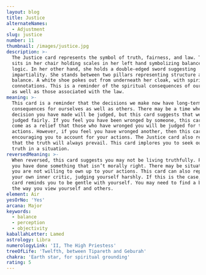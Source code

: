 ```yaml
---
layout: blog
title: Justice
alternateNames:
  - Adjustment
slug: justice
number: 11
thumbnail: /images/justice.jpg
description: >-
  The Justice card represents the symbol of truth, fairness, and law. The woman
  sits in her chair holding scales in her left hand symbolizing balance and
  logic. In her other hand, she holds a double-edged sword suggesting
  impartiality. She stands between two pillars representing structure and
  balance. A white shoe pokes out from underneath her cloak, with spiritual
  connotations. This is a reminder of the spiritual consequences of our actions,
  as well as those associated with the law.
meaning: >-
  This card is a reminder that the decisions we make now have long-term
  consequences for ourselves as well as others. There may be a time when a
  decision you have made will be judged, but this card suggests that we will be
  judged fairly. If you feel you have been wronged by someone, this card may
  come as a relief that those who have wronged you will be judged for their
  actions. However, if you feel you have wronged another, then this card is
  encouraging you to account for your actions. The Justice card also reminds us
  that the truth will always prevail. This card implores you to seek out the
  truth in a situation.
reversedMeaning: >-
  When reversed, this card suggests you may not be living truthfully. Perhaps
  you have done something that isn’t morally right. There may be situation where
  you are not willing to own up to your actions. This card can also represent
  your own inner critic, judging yourself harshly. If this is the case, this
  card reminds you to be gentle with yourself. You may need to find a balance in
  the way you view yourself and others.
element: Air
yesOrNo: 'Yes'
arcana: Major
keywords:
  - balance
  - perception
  - objectivity
kaballahLetter: Lamed
astrology: Libra
numerologyLink: 'II, The High Priestess'
treeOfLife: 'Twelfth, between Tipareth and Geburah'
chakra: 'Earth star, for spiritual grounding'
rating: 5
---
```


